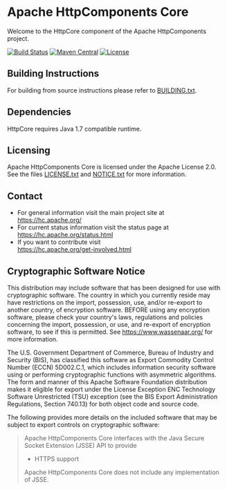 <!--
    Copyright (C) 2016 Gary Gregory. All rights reserved.

    See the NOTICE.txt file distributed with this work for additional
    information regarding copyright ownership.

    Licensed under the Apache License, Version 2.0 (the "License");
    you may not use this file except in compliance with the License.
    You may obtain a copy of the License at

        http://www.apache.org/licenses/LICENSE-2.0

    Unless required by applicable law or agreed to in writing, software
    distributed under the License is distributed on an "AS IS" BASIS,
    WITHOUT WARRANTIES OR CONDITIONS OF ANY KIND, either express or implied.
    See the License for the specific language governing permissions and
    limitations under the License.
-->
Apache HttpComponents Core
==========================

Welcome to the HttpCore component of the Apache HttpComponents project.

[![Build Status](https://travis-ci.com/apache/httpcomponents-core.svg?branch=master)](https://travis-ci.com/apache/httpcomponents-core)
[![Maven Central](https://maven-badges.herokuapp.com/maven-central/org.apache.httpcomponents.core5/httpcore5/badge.svg)](https://maven-badges.herokuapp.com/maven-central/org.apache.httpcomponents.core5/httpcore5)
[![License](https://img.shields.io/badge/License-Apache%202.0-blue.svg)](https://opensource.org/licenses/Apache-2.0)

Building Instructions
---------------------

For building from source instructions please refer to [BUILDING.txt](./BUILDING.txt).

Dependencies
------------

HttpCore requires Java 1.7 compatible runtime.

Licensing
---------

Apache HttpComponents Core is licensed under the Apache License 2.0.
See the files [LICENSE.txt](./LICENSE.txt) and [NOTICE.txt](./NOTICE.txt) for more information.

Contact
-------

- For general information visit the main project site at  
  https://hc.apache.org/
- For current status information visit the status page at  
  https://hc.apache.org/status.html
- If you want to contribute visit  
  https://hc.apache.org/get-involved.html

Cryptographic Software Notice
-----------------------------

This distribution may include software that has been designed for use
with cryptographic software. The country in which you currently reside
may have restrictions on the import, possession, use, and/or re-export
to another country, of encryption software. BEFORE using any encryption
software, please check your country's laws, regulations and policies
concerning the import, possession, or use, and re-export of encryption
software, to see if this is permitted. See https://www.wassenaar.org/
for more information.

The U.S. Government Department of Commerce, Bureau of Industry and
Security (BIS), has classified this software as Export Commodity
Control Number (ECCN) 5D002.C.1, which includes information security
software using or performing cryptographic functions with asymmetric
algorithms. The form and manner of this Apache Software Foundation
distribution makes it eligible for export under the License Exception
ENC Technology Software Unrestricted (TSU) exception (see the BIS
Export Administration Regulations, Section 740.13) for both object
code and source code.

The following provides more details on the included software that
may be subject to export controls on cryptographic software:

> Apache HttpComponents Core interfaces with the
> Java Secure Socket Extension (JSSE) API to provide
> - HTTPS support
> 
> Apache HttpComponents Core does not include any
> implementation of JSSE.
